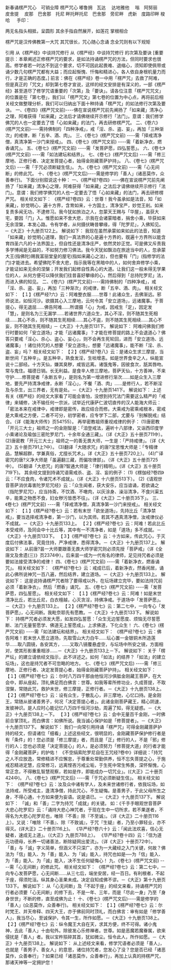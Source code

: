 新春诵楞严咒心　可销业障
 楞严咒心
嘟鲁拥　瓦达 　达地雅他　
嗡　阿努丽　皮舍提　
皮那　巴舍那　托尼
畔托畔托尼　巴舍那　旁尼畔　虎新　度路印畔
梭哈
　
手印：
 
两无名指头相抵，呈圆形
其余手指自然展开，如莲花
掌根相合
 
楞严咒是汉传佛教第一大咒
其咒很长，咒心随心念诵
念全咒则有以下规矩
 
引用 从《楞严经》中谈持咒修行
  从《楞严经》中谈持咒修行 的次第及要诀  [重要提示：本章阐述正修楞严咒的要求，是如法持诵楞严咒的方法，但同时要求也很高。修学者若一时达不到这个要求，切不可因此起畏难、退缩心，须知即使佩带或诵少数几句楞严咒都有大益；而应起惭愧、忏悔和精进心，各人依自身根机量力而行，才是正确的态度。]  前言：佛在《楞严经》卷一中用「楞严咒」去救了阿难，但是真正的「咒文」却到第七卷才宣说，这样的经文安排是有深义的，一部《楞严经》甚至道尽了修学咒语重要的「次第」及「要诀」。请各位注意「楞严咒咒文」的位置是在「第七卷」，我们以「楞严咒文」第七卷的位置为中心点，再将前后相关经文做整理分析，我们可以归纳出下面十种持诵「楞严咒」的如法修行次第及要诀。  一、《卷四》(楞严咒文前)----佛在宣说楞严咒前先阐扬了「如来藏」清净心之理，阿难获得「如来藏」之法后才请佛继续开示修行「法门」。意谓：我们修学佛咒的人也一定要去了悟「心如来藏」的法门，再去研修楞严咒。  二、《卷六》(楞严咒文前)----需持佛制的「四种净戒」，戒「淫、杀、盗、妄」，再加「三种渐次」的戒律，断「五辛、酒、肉」。 三、《卷七》(楞严咒文前) ----需「择戒清净僧，真清净第一沙门来授戒」。 四、《卷七》(楞严咒文前) ----需「着新净衣，燃香诵咒」。 五、《卷七》(楞严咒文前) ----需「发菩萨愿，四弘誓愿」。 六、《卷七》(楞严咒文前) ----需「如法建坛和结界」。 七、《卷七》(楞严咒文后) ----需「修三摩地、正修行者、决定发菩提心者，始得金刚藏菩萨护持」。 八、《卷七》(楞严咒文后) ----需「于咒必须断疑生信」。 九、《卷七》(楞严咒文前) ----需「心无间断」的修此咒。  十、《卷七》(楞严咒文后)----需是修学的「善人」(诸恶莫作，众善奉行)。 下面分别叙说这十种：  一、《楞严经?卷四》----佛在宣说楞严咒前先阐扬了「如来藏」清净心之理，阿难获得「如来藏」之法后才请佛继续开示修行「法门」。意谓：我们修学佛咒的人也一定要去了悟「心如来藏」的法门，再去研修楞严咒。 相关经文如下：  《楞严经?卷四》云：世尊！我今虽承如是法音，知「如来藏」，妙觉明心，遍十方界，含育如来，十方国土，清净宝严，妙觉王剎。如来复责多闻无功，不逮修习。我今犹如旅泊之人，忽蒙天王赐与「华屋」，虽获大宅，要因「门」入。惟愿如来不舍大悲，示我在会诸蒙暗者，捐舍小乘，毕获如来无余涅槃，本发心路。令有学者，从何摄伏畴昔攀缘，得「陀罗尼」，入佛知见。─《大正》十九册页122上。 解说如下：  我现在虽然承蒙如来如此的法音，知道「如来藏」妙觉明心道理，我们一真法界的心是遍十方界的，旣遍十方界所以能含育四圣六凡的十法界国土，但自性还是清净庄严，依然灵妙正觉。可是佛又斥责我多学博闻是无益的，不如努力修习佛法。我今天犹如飘泊在旅途当中的人，忽承蒙大王(指佛陀)赐我富丽堂皇的屋宅(指如来藏心之法)，但也要有「门」(指修学的法门)才能进去。希望佛陀不舍大悲，指示我等在黑暗中的人，如何舍弃修学小乘，才能证如来无余的涅槃；开发我们起修自性真心的大道。让我们这一般未得无学果位的人，从何方便可以降伏我们往昔喜好攀缘的心，然后得到「总持陀罗尼」法，而进入佛的知见。  二、《卷六》(楞严咒文前)----需持佛制的「四种净戒」，戒「淫、杀、盗、妄」，再加「三种渐次」的戒律，断「五辛、酒、肉」。 相关经文如下：  【１】《楞严经?六》云：阿难整衣服……世尊！此诸众生，去佛渐远。邪师说法，如恒河沙。欲摄其心入三摩地，云何令其「安立道场」，远诸魔事。于菩提心，得无退屈……佛告阿难……所谓摄「心」为戒，因戒生「定」，因定发「慧」，是则名为三无漏学……若诸世界六道众生，其心不淫，则不随其生死相续……其心不杀，则不随其生死相续……其心不盗，则不随其生死相续……其心不妄，则不随其生死相续」─《大正》十九册页131下。 解说如下：  阿难问佛我们修行时要如何「安立道场」才能「远诸魔事」？才能在修菩提的路上不会退道心？佛答只要戒「淫心、杀心、盗心、妄心」，则不会再生死轮回，进而「安立道场、远诸魔事」！诸位持咒的人想要「安立道场」，想要「远诸魔事」，能不断「淫、杀、盗、妄」吗？ 相关经文如下：  【２】《楞严经?卷八》云：是诸众生求三摩提，当断世间「五种辛」。是五种辛，熟食发淫，生啖增恚。如是世界食辛之人，纵能宣说十二部经。十方天仙，嫌其臭秽，咸皆远离。诸饿鬼等，因彼食次，舐其唇吻。常与鬼住。福德日销。长无利益。是食辛人修三摩地，菩萨天仙，十方善神，不来守护……修菩提者「永断五辛」，是则名为第一增进修行渐次……如是众生入三摩地，要先严持清净戒律，永断「淫心」，不餐「酒、肉」……是修行人，若不断淫及与杀生，出三界者，无有是处。－《大正》十九册页141下。 解说如下：  上述有关《楞严经》的经文大家看了可能会害怕，没想到持咒法门需要这么精严的「戒律」来辅修，决不输任何一宗派，试举近代康萨仁波切直传的汉人能海大师云：「密法本来在戒律中，戒律即是密传，故应结合而修。大乘戒为密乘戒根本，密戒是大乘戒之方便，二者不可分，初学密者，应专学下二部，尤要与『别解脱戒』结合。（详《能海大师传》页54?55）。 再举密教祖师重视戒律的例子：  (1)唐密教「开元三大士」祖师之一的金刚智是：「洎登戒法，遍听十八部律，又诣西印度学小乘诸论及瑜伽三密陀罗尼门，十余年全通三藏」。（详《大正》五十册页711中）。  (2)唐密教「开元三大士」祖师之一的善无畏大师，一生是：「严持戒律」。（详《大正》五十册页791上?中）。  (3)翻译「大随求咒」的唐?宝思惟大师是：「专精律品，慧解超群，学兼真俗，尤擅长咒术」。详《大正》五十册页720上）。  (4)广译密咒的唐?义净大师是「虽遍翻三藏，而偏攻律部」。（详《大正》五十册页725中）。  (5)翻译「大悲咒」的唐?智通大师是：「律行精明」。(详《大正》五十册页719下)。  其余经文提到持诵咒语需戒杀、盗、淫、妄的例子：  (1)《楞伽经?卷四》云：「不应食肉，令诸咒术不成就」。（详《大正》十六册页513下）。  (2)《请观世音菩萨消伏毒害陀罗尼咒经》云：「众生闻者，获大安乐，应当谙诵，若欲诵之（指陀罗尼咒），应当持斋，不饮酒、不噉肉，以灰涂身、澡浴清净，不食兴渠五辛，能熏之物悉不食，妇女秽污皆悉不往」。（详《大正》二十册页35下」。 三、《卷七》(楞严咒文前) ----需「择戒清净僧，真清净第一沙门来授戒」。 相关经文如下：  【１】《楞严经?卷七》云：若有末世「欲坐道场」，先持比丘「清净禁戒」，要当选择戒清净者，第一沙门，以为其师。若其不遇真清净僧，汝戒律仪必不成就。－《大正》十九册页133上。  【２】《楞严经?卷七》云：阿难！若此比丘本受戒师，及同会中十比丘等，其中有一不清净者，如是「道场」多不成就。－《大正》十九册页133下。  【３】《楞严经?卷七》云：十方如来，传此咒心，于灭度后付佛法事，究竟住持，严净戒律，悉得清净。－《大正》十九册页137上。 解说如下：  从前唐?昙一大师要跟善无畏大师学密咒则必须先授「菩萨戒」（详《全唐文及舍遗(三)》页2374中）。后来昙一成为一代有名的律师，足见持咒者必须是要如法接受清净的戒律！ 四、《卷七》(楞严咒文前) ----需「着新净衣，燃香诵咒」。 相关经文如下：  《楞严经?卷七》云：戒成已后，着新净衣，然香闲居，诵此心佛所说神咒一百八遍，然后结界，建立道场。－《大正》十九册页133上。 解说如下：  这是说持诵楞严咒者除了要得戒以外，在坛场建立完毕，要如法持咒前必须「着新净衣」，然后「燃香」诵咒。 五、《卷七》(楞严咒文前) ----需「发菩萨愿，四弘誓愿」。 相关经文如下：  【１】《楞严经?卷七》云：阿难！如是末世清净比丘，若比丘尼，白衣檀越，心灭贪淫，持佛净戒。于道场中「发菩萨愿」。－《大正》十九册页133上。  【２】《楞严经?卷七》云：第二七中，一向专心「发菩萨愿」，心无间断。我毗奈耶先有愿教。－《大正》十九册页133下。 解说如下：  持楞严咒者必须发大愿，如发四弘誓愿：「众生无边誓愿度、烦恼无尽誓愿断、法门无量誓愿学、佛道无上誓愿成」。上求佛道，下化众生！ 六、《卷七》(楞严咒文前) ----需「如法建坛和结界」。 相关经文如下：  《楞严经?卷七》云：佛告阿难！若末世人愿立道场，先取雪山大力白牛……坛心置一金银铜木所造莲华……取八圆镜，各安其方，……又取八镜覆悬虚空，与坛场中所安之镜，方面相对，使其形影重重相涉……－《大正》十九册页133上－下。 解说如下：  关于「楞严坛」的建立请依经文指示，此不详述之。如何「如法」的结界？「如法」的建立坛场」，这也是持咒者不可忽略的地方。 七、《卷七》(楞严咒文后) ----需「修三摩地、正修行者、决定发菩提心者，始得金刚藏菩萨护持」。 相关经文如下：  【１】《楞严经?卷七》云：尔时八万四千那由他恒河沙俱胝金刚藏王菩萨，在大会中，即从座起，顶礼佛足而白佛言：世尊。如我等辈所修功业，久成菩提，不取涅槃，常随此咒，救护末世，修三摩提，正修行者。－《大正》十九册页138上。  【２】《楞严经?卷七》云：设有众生，于散乱心，非三摩地，心忆口持。是金刚王，常随从彼诸善男子，何况「决定菩提心者」。此诸金刚菩萨藏王，精心阴速，发彼神识。是人应时心能记忆八万四千恒河沙劫，周遍了知，得无疑惑。－《大正》十九册页138上－下。  【３】《楞严经?卷七》云：会中无量百千金刚，一时佛前合掌顶礼，而白佛言：如佛所说。我当诚心保护如是「修菩提者」。－《大正》十九册页137下。 解说如下：  我们一向常引用持诵「楞严咒」可得金刚藏菩萨护持的经文，但请诸位「细看」上述这些经文，很明显的，金刚藏菩萨保护修行者是有「条件」的！您必须是「修三摩提」者，而且是「正」修行的人，不是「邪」修行的人；您也必须是「决定菩提心」的人，是必须努力「修菩提大道」的行者才能得「金刚藏菩萨」的护佑！  《不空绢索陀罗尼自在王咒经?卷中》详细说：「持咒之人不应放逸，常修精进不应懈怠，于尊重处常勤供养，恒不忘失菩提之心，于施戒忍精进定慧，应常修习，远离悭吝污戒尘垢，于生死中常生怖畏，深怀惭愧，心常正念，不得散乱智慧观察，若如是作，即能成办一切咒业」。(《大正》二十册页424中)。 八、《卷七》(楞严咒文后) ----需「于咒必须断疑生信」。 相关经文如下：  《楞严经?卷七》云：汝及众中诸有学人，及未来世诸修行者，依我坛场，如法持戒，所受戒主，逢清净僧，持此咒心，不生疑悔。是善男子，于此父母所生之身，不得心通，十方如来便为妄语。说是语已。－《大正》十九册页137下。 解说如下：  「诚」和「善」二字为持咒「成就」的关键。  如：《千手手眼观世音菩萨大悲心陀罗尼》云：「诵持大悲心神咒者，于现在生中一切所求，若不果遂者，不得名为大悲心陀罗尼也，唯除『不善』除『不至诚』。（详《大正》二十册页116上）。又说：「唯除『不善』、除『不致诚』，于咒『生疑』者，乃至小罪轻业，亦不得灭。(详大正》二十册页116上)。  《华严经?卷六十》云：「闻此法欢喜，信心无疑者，速成无上道」。（《大正》九册页788上）。  《华严经?卷十四》云：「信为道元功德母，长养一切诸善法，断除疑网出爱流」。（详《大正》十册页72中）。  「善」与「诚」字义简单，但涵义不只深广，亦为一大藏经之入门关键，何故？佛法为「信」能入、为「善」能入、为「诚」能入，持咒也如是──为「信」能入、为「善」能入、为「诚」能入，决不生任何疑悔心！ 九、《卷七》(楞严咒文前) ----需「心无间断」的修此咒。 相关经文如下：  《楞严经?卷七》云：第二七中，一向专心发菩萨愿，心无间断……从三七后，端坐安居，经一百日。有利根者，不起于座，得须陀洹。纵其身心圣果未成。决定自知成佛不谬。－《大正》第十九册页133下。 解说如下：  从「心无间断」及「不起于座」的经文来看，持诵楞严咒的行者必须要「心无间断」的修下去，不是一年、三年，而是「尽此一身」乃至「身身世世」不断的修，直至成佛为止！  十、《卷七》(楞严咒文后)----需是修学的「善人」(众恶莫作，众善奉行)。 相关经文如下：  【１】《楞严经?卷七》云：尔时梵王、并天帝释、四天大王，亦于佛前同时顶礼，而白佛言：审有如是「修学善人」，我当尽心，至诚保护，令其一生，所作如愿。－《大正》十九册页138上。  【２】《楞严经?卷七》云：纵令魔王大自在天，求其方便，终不可得。诸小鬼神，去此「善人」十由旬外。除彼发心乐修禅者。世尊。如是恶魔若魔眷属，欲来侵扰是「善人」者。我以宝杵殒碎其首，犹如微尘。恒令此人，所作如愿。－《大正》十九册页138上。 解说如下： 从上述经文来看，修学咒语者必须是「善人」，也就是「善男子、善女人」的意思，诸位持咒者，您发心了没？您是否已经「诸恶莫作，众善奉行」？如果已经「诸恶莫作，众善奉行」，再加上认真的持楞严咒，那诸天神等一定拥护您！  
